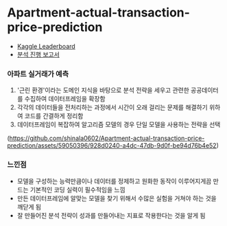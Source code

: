 # Apartment-actual-transaction-price-prediction
* [Kaggle Leaderboard](https://www.kaggle.com/competitions/2023-dna-ml-competition/leaderboard)
* [분석 진행 보고서](https://drive.google.com/file/d/1QJxOqDQKYB_jXzuYDl6FCQOTFs1RPFbV/view?usp=sharing)

### 아파트 실거래가 예측
1. '근린 환경'이라는 도메인 지식을 바탕으로 분석 전략을 세우고 관련한 공공데이터를 수집하여 데이터프레임을 확장함
2. 각각의 데이터들을 전처리하는 과정에서 시간이 오래 걸리는 문제를 해결하기 위하여 코드를 간결하게 정리함
3. 데이터프레임이 복잡하여 알고리즘 모델의 경우 단일 모델을 사용하는 전략을 선택

(https://github.com/shinala0602/Apartment-actual-transaction-price-prediction/assets/59050396/928d0240-a4dc-47db-9d0f-be94d76b4e52)

### 느낀점  
* 모델을 구성하는 능력만큼이나 데이터를 정제하고 원화한 동작이 이루어지게끔 만드는 기본적인 코딩 실력이 필수적임을 느낌
* 만든 데이터프레임에 알맞는 모델을 찾기 위해서 수많은 실험을 거쳐야 하는 것을 깨닫게 됨
* 잘 만들어진 분석 전략이 성과를 만들어내는 지표로 작용한다는 것을 알게 됨
